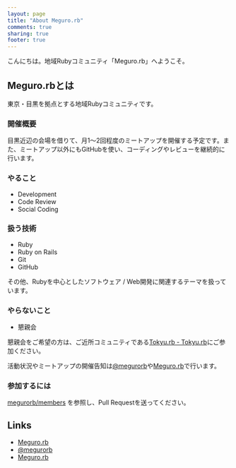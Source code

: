 ```yaml
---
layout: page
title: "About Meguro.rb"
comments: true
sharing: true
footer: true
---
```


こんにちは。地域Rubyコミュニティ「Meguro.rb」へようこそ。

## Meguro.rbとは

東京・目黒を拠点とする地域Rubyコミュニティです。

### 開催概要

目黒近辺の会場を借りて、月1〜2回程度のミートアップを開催する予定です。また、ミートアップ以外にもGitHubを使い、コーディングやレビューを継続的に行います。

### やること

 * Development
 * Code Review
 * Social Coding

### 扱う技術

 * Ruby
 * Ruby on Rails
 * Git
 * GitHub

その他、Rubyを中心としたソフトウェア / Web開発に関連するテーマを扱っています。

### やらないこと

 * 懇親会

懇親会をご希望の方は、ご近所コミュニティである[Tokyu.rb - Tokyu.rb](http://qwik.jp/tokyurb/)にご参加ください。

活動状況やミートアップの開催告知は<span class="lsf-icon" title="twitter"></span>[@megurorb](https://twitter.com/megurorb)や<span class="lsf-icon" title="facebook">[Meguro.rb](https://www.facebook.com/megurorb)で行います。

### 参加するには

<span class="lsf-icon" title="github"></span>[megurorb/members](https://github.com/megurorb/members) を参照し、Pull Requestを送ってください。

## Links

* <span class="lsf-icon" title="github"></span>[Meguro.rb](https://github.com/megurorb)
* <span class="lsf-icon" title="twitter"></span>[@megurorb](https://twitter.com/megurorb)
* <span class="lsf-icon" title="facebook"></span>[Meguro.rb](https://www.facebook.com/megurorb)

